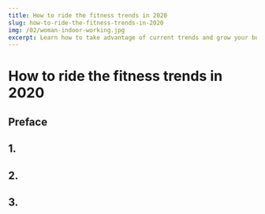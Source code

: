 ```yaml
---
title: How to ride the fitness trends in 2020
slug: how-to-ride-the-fitness-trends-in-2020
img: /02/woman-indoor-working.jpg
excerpt: Learn how to take advantage of current trends and grow your business.
---
```


# How to ride the fitness trends in 2020

## Preface



## 1.

## 2.

## 3.
